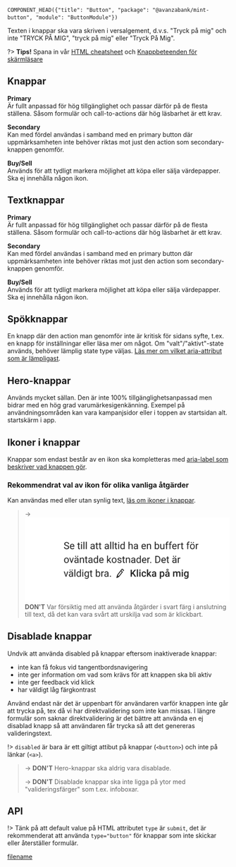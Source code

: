 `COMPONENT_HEAD({"title": "Button", "package": "@avanzabank/mint-button", "module": "ButtonModule"})`



Texten i knappar ska vara skriven i versalgement, d.v.s. "Tryck på mig" och inte "TRYCK PÅ MIG", "tryck på mig" eller "Tryck På Mig".

?> **Tips!** Spana in vår [HTML cheatsheet](../guidelines/accessibility-html-cheatsheet) och [Knappbeteenden för skärmläsare](../guidelines/accessibility-button)

## Knappar 
<div class="component-example-container" data-example-path="/mint/button/#/button-dj"></div>

<b>Primary</b><br/>
Är fullt anpassad för hög tillgänglighet och passar därför på de flesta ställena. Såsom formulär och call-to-actions där hög läsbarhet är ett krav.

<b>Secondary</b><br/>
Kan med fördel användas i samband med en primary button där uppmärksamheten inte behöver riktas mot just den action som secondary-knappen genomför.

<b>Buy/Sell</b><br/>
Används för att tydligt markera möjlighet att köpa eller sälja värdepapper. Ska ej innehålla någon ikon.

## Textknappar
<div class="component-example-container" data-example-path="/mint/button/#/textbutton-dj"></div>

<b>Primary</b><br/>
Är fullt anpassad för hög tillgänglighet och passar därför på de flesta ställena. Såsom formulär och call-to-actions där hög läsbarhet är ett krav.

<b>Secondary</b><br/>
Kan med fördel användas i samband med en primary button där uppmärksamheten inte behöver riktas mot just den action som secondary-knappen genomför.

<b>Buy/Sell</b><br/>
Används för att tydligt markera möjlighet att köpa eller sälja värdepapper. Ska ej innehålla någon ikon.

## Spökknappar
En knapp där den action man genomför inte är kritisk för sidans syfte, t.ex. en knapp för inställningar eller läsa mer om något.
Om "valt"/"aktivt"-state används, behöver lämplig state type väljas. [Läs mer om vilket aria-attribut som är lämpligast](../guidelines/accessibility-button).

<div class="component-example-container" data-example-path="/mint/button/#/ghost-dj"></div>

## Hero-knappar
Används mycket sällan. Den är inte 100% tillgänglighetsanpassad men bidrar med en hög grad varumärkesigenkänning.
Exempel på användningsområden kan vara kampanjsidor eller i toppen av startsidan alt. startskärm i app.
<div class="component-example-container" data-example-path="/mint/button/#/hero-dj"></div>

## Ikoner i knappar
Knappar som endast består av en ikon ska kompletteras med [aria-label som beskriver vad knappen gör](../guidelines/accessibility-html-cheatsheet?id=tydlig-beskrivning).

<div class="component-example-container" data-example-path="/mint/button/#/icon-button"></div>

### Rekommendrat val av ikon för olika vanliga åtgärder
Kan användas med eller utan synlig text, [läs om ikoner i knappar](#ikoner-i-knappar).
<div class="component-example-container" data-example-path="/mint/button/#/action-button"></div>

> -> ![Don't](/docs/_media/components/action_button_dont_1.svg)
> **DON'T** Var försiktig med att använda åtgärder i svart färg i anslutning till text, då det kan vara svårt att urskilja vad som är klickbart.

## Disablade knappar
Undvik att använda disabled på knappar eftersom inaktiverade knappar:
- inte kan få fokus vid tangentbordsnavigering
- inte ger information om vad som krävs för att knappen ska bli aktiv
- inte ger feedback vid klick
- har väldigt låg färgkontrast

Använd endast när det är uppenbart för användaren varför knappen inte går att trycka på, tex då vi har direktvalidering som inte kan missas. I längre formulär som saknar direktvalidering är det bättre att använda en ej disablad knapp så att användaren får trycka så att det genereras valideringstext. 

!> `disabled` är bara är ett giltigt attibut på knappar (`<button>`) och inte på länkar (`<a>`).

> -> **DON'T** Hero-knappar ska aldrig vara disablade.
>
> -> **DON'T** Disablade knappar ska inte ligga på ytor med "valideringsfärger" som t.ex. infoboxar.

## API

!> Tänk på att default value på HTML attributet `type` är `submit`, det är rekommenderat att använda `type="button"` för knappar som inte skickar eller återställer formulär.

<div class="component-example-container" data-example-path="/mint/button/#/api"></div>


[filename](includes/_componentFooter.md ':include')
